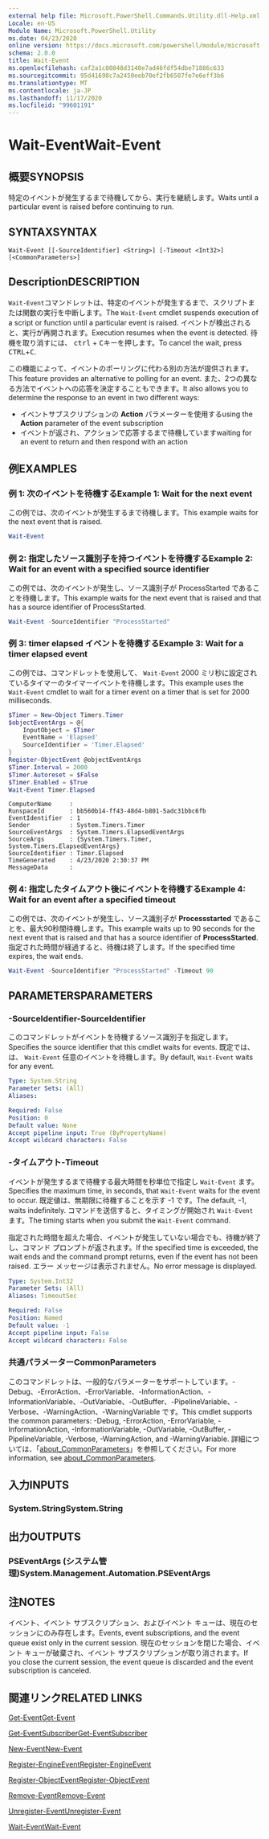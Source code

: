 ```yaml
---
external help file: Microsoft.PowerShell.Commands.Utility.dll-Help.xml
Locale: en-US
Module Name: Microsoft.PowerShell.Utility
ms.date: 04/23/2020
online version: https://docs.microsoft.com/powershell/module/microsoft.powershell.utility/wait-event?view=powershell-7.2&WT.mc_id=ps-gethelp
schema: 2.0.0
title: Wait-Event
ms.openlocfilehash: caf2a1c80848d3140e7ad46fdf54dbe71886c633
ms.sourcegitcommit: 95d41698c7a2450eeb70ef2fb6507fe7e6eff3b6
ms.translationtype: MT
ms.contentlocale: ja-JP
ms.lasthandoff: 11/17/2020
ms.locfileid: "99601191"
---
```

# <span data-ttu-id="f8175-102">Wait-Event</span><span class="sxs-lookup"><span data-stu-id="f8175-102">Wait-Event</span></span>

## <span data-ttu-id="f8175-103">概要</span><span class="sxs-lookup"><span data-stu-id="f8175-103">SYNOPSIS</span></span>
<span data-ttu-id="f8175-104">特定のイベントが発生するまで待機してから、実行を継続します。</span><span class="sxs-lookup"><span data-stu-id="f8175-104">Waits until a particular event is raised before continuing to run.</span></span>

## <span data-ttu-id="f8175-105">SYNTAX</span><span class="sxs-lookup"><span data-stu-id="f8175-105">SYNTAX</span></span>

```
Wait-Event [[-SourceIdentifier] <String>] [-Timeout <Int32>] [<CommonParameters>]
```

## <span data-ttu-id="f8175-106">Description</span><span class="sxs-lookup"><span data-stu-id="f8175-106">DESCRIPTION</span></span>

<span data-ttu-id="f8175-107">`Wait-Event`コマンドレットは、特定のイベントが発生するまで、スクリプトまたは関数の実行を中断します。</span><span class="sxs-lookup"><span data-stu-id="f8175-107">The `Wait-Event` cmdlet suspends execution of a script or function until a particular event is raised.</span></span> <span data-ttu-id="f8175-108">イベントが検出されると、実行が再開されます。</span><span class="sxs-lookup"><span data-stu-id="f8175-108">Execution resumes when the event is detected.</span></span> <span data-ttu-id="f8175-109">待機を取り消すには、 <kbd>ctrl</kbd> + <kbd>C</kbd>キーを押します。</span><span class="sxs-lookup"><span data-stu-id="f8175-109">To cancel the wait, press <kbd>CTRL</kbd>+<kbd>C</kbd>.</span></span>

<span data-ttu-id="f8175-110">この機能によって、イベントのポーリングに代わる別の方法が提供されます。</span><span class="sxs-lookup"><span data-stu-id="f8175-110">This feature provides an alternative to polling for an event.</span></span> <span data-ttu-id="f8175-111">また、2つの異なる方法でイベントへの応答を決定することもできます。</span><span class="sxs-lookup"><span data-stu-id="f8175-111">It also allows you to determine the response to an event in two different ways:</span></span>

- <span data-ttu-id="f8175-112">イベントサブスクリプションの **Action** パラメーターを使用する</span><span class="sxs-lookup"><span data-stu-id="f8175-112">using the **Action** parameter of the event subscription</span></span>
- <span data-ttu-id="f8175-113">イベントが返され、アクションで応答するまで待機しています</span><span class="sxs-lookup"><span data-stu-id="f8175-113">waiting for an event to return and then respond with an action</span></span>

## <span data-ttu-id="f8175-114">例</span><span class="sxs-lookup"><span data-stu-id="f8175-114">EXAMPLES</span></span>

### <span data-ttu-id="f8175-115">例 1: 次のイベントを待機する</span><span class="sxs-lookup"><span data-stu-id="f8175-115">Example 1: Wait for the next event</span></span>

<span data-ttu-id="f8175-116">この例では、次のイベントが発生するまで待機します。</span><span class="sxs-lookup"><span data-stu-id="f8175-116">This example waits for the next event that is raised.</span></span>

```powershell
Wait-Event
```

### <span data-ttu-id="f8175-117">例 2: 指定したソース識別子を持つイベントを待機する</span><span class="sxs-lookup"><span data-stu-id="f8175-117">Example 2: Wait for an event with a specified source identifier</span></span>

<span data-ttu-id="f8175-118">この例では、次のイベントが発生し、ソース識別子が ProcessStarted であることを待機します。</span><span class="sxs-lookup"><span data-stu-id="f8175-118">This example waits for the next event that is raised and that has a source identifier of ProcessStarted.</span></span>

```powershell
Wait-Event -SourceIdentifier "ProcessStarted"
```

### <span data-ttu-id="f8175-119">例 3: timer elapsed イベントを待機する</span><span class="sxs-lookup"><span data-stu-id="f8175-119">Example 3: Wait for a timer elapsed event</span></span>

<span data-ttu-id="f8175-120">この例では、コマンドレットを使用して、 `Wait-Event` 2000 ミリ秒に設定されているタイマーのタイマーイベントを待機します。</span><span class="sxs-lookup"><span data-stu-id="f8175-120">This example uses the `Wait-Event` cmdlet to wait for a timer event on a timer that is set for 2000 milliseconds.</span></span>

```powershell
$Timer = New-Object Timers.Timer
$objectEventArgs = @{
    InputObject = $Timer
    EventName = 'Elapsed'
    SourceIdentifier = 'Timer.Elapsed'
}
Register-ObjectEvent @objectEventArgs
$Timer.Interval = 2000
$Timer.Autoreset = $False
$Timer.Enabled = $True
Wait-Event Timer.Elapsed
```

```Output
ComputerName     :
RunspaceId       : bb560b14-ff43-48d4-b801-5adc31bbc6fb
EventIdentifier  : 1
Sender           : System.Timers.Timer
SourceEventArgs  : System.Timers.ElapsedEventArgs
SourceArgs       : {System.Timers.Timer, System.Timers.ElapsedEventArgs}
SourceIdentifier : Timer.Elapsed
TimeGenerated    : 4/23/2020 2:30:37 PM
MessageData      :
```

### <span data-ttu-id="f8175-121">例 4: 指定したタイムアウト後にイベントを待機する</span><span class="sxs-lookup"><span data-stu-id="f8175-121">Example 4: Wait for an event after a specified timeout</span></span>

<span data-ttu-id="f8175-122">この例では、次のイベントが発生し、ソース識別子が **Processstarted** であることを、最大90秒間待機します。</span><span class="sxs-lookup"><span data-stu-id="f8175-122">This example waits up to 90 seconds for the next event that is raised and that has a source identifier of **ProcessStarted**.</span></span> <span data-ttu-id="f8175-123">指定された時間が経過すると、待機は終了します。</span><span class="sxs-lookup"><span data-stu-id="f8175-123">If the specified time expires, the wait ends.</span></span>

```powershell
Wait-Event -SourceIdentifier "ProcessStarted" -Timeout 90
```

## <span data-ttu-id="f8175-124">PARAMETERS</span><span class="sxs-lookup"><span data-stu-id="f8175-124">PARAMETERS</span></span>

### <span data-ttu-id="f8175-125">-SourceIdentifier</span><span class="sxs-lookup"><span data-stu-id="f8175-125">-SourceIdentifier</span></span>

<span data-ttu-id="f8175-126">このコマンドレットがイベントを待機するソース識別子を指定します。</span><span class="sxs-lookup"><span data-stu-id="f8175-126">Specifies the source identifier that this cmdlet waits for events.</span></span>
<span data-ttu-id="f8175-127">既定では、は、 `Wait-Event` 任意のイベントを待機します。</span><span class="sxs-lookup"><span data-stu-id="f8175-127">By default, `Wait-Event` waits for any event.</span></span>

```yaml
Type: System.String
Parameter Sets: (All)
Aliases:

Required: False
Position: 0
Default value: None
Accept pipeline input: True (ByPropertyName)
Accept wildcard characters: False
```

### <span data-ttu-id="f8175-128">-タイムアウト</span><span class="sxs-lookup"><span data-stu-id="f8175-128">-Timeout</span></span>

<span data-ttu-id="f8175-129">イベントが発生するまで待機する最大時間を秒単位で指定し `Wait-Event` ます。</span><span class="sxs-lookup"><span data-stu-id="f8175-129">Specifies the maximum time, in seconds, that `Wait-Event` waits for the event to occur.</span></span> <span data-ttu-id="f8175-130">既定値は、無期限に待機することを示す -1 です。</span><span class="sxs-lookup"><span data-stu-id="f8175-130">The default, -1, waits indefinitely.</span></span> <span data-ttu-id="f8175-131">コマンドを送信すると、タイミングが開始され `Wait-Event` ます。</span><span class="sxs-lookup"><span data-stu-id="f8175-131">The timing starts when you submit the `Wait-Event` command.</span></span>

<span data-ttu-id="f8175-132">指定された時間を超えた場合、イベントが発生していない場合でも、待機が終了し、コマンド プロンプトが返されます。</span><span class="sxs-lookup"><span data-stu-id="f8175-132">If the specified time is exceeded, the wait ends and the command prompt returns, even if the event has not been raised.</span></span> <span data-ttu-id="f8175-133">エラー メッセージは表示されません。</span><span class="sxs-lookup"><span data-stu-id="f8175-133">No error message is displayed.</span></span>

```yaml
Type: System.Int32
Parameter Sets: (All)
Aliases: TimeoutSec

Required: False
Position: Named
Default value: -1
Accept pipeline input: False
Accept wildcard characters: False
```

### <span data-ttu-id="f8175-134">共通パラメーター</span><span class="sxs-lookup"><span data-stu-id="f8175-134">CommonParameters</span></span>

<span data-ttu-id="f8175-135">このコマンドレットは、一般的なパラメーターをサポートしています。-Debug、-ErrorAction、-ErrorVariable、-InformationAction、-InformationVariable、-OutVariable、-OutBuffer、-PipelineVariable、-Verbose、-WarningAction、-WarningVariable です。</span><span class="sxs-lookup"><span data-stu-id="f8175-135">This cmdlet supports the common parameters: -Debug, -ErrorAction, -ErrorVariable, -InformationAction, -InformationVariable, -OutVariable, -OutBuffer, -PipelineVariable, -Verbose, -WarningAction, and -WarningVariable.</span></span> <span data-ttu-id="f8175-136">詳細については、「[about_CommonParameters](https://go.microsoft.com/fwlink/?LinkID=113216)」を参照してください。</span><span class="sxs-lookup"><span data-stu-id="f8175-136">For more information, see [about_CommonParameters](https://go.microsoft.com/fwlink/?LinkID=113216).</span></span>

## <span data-ttu-id="f8175-137">入力</span><span class="sxs-lookup"><span data-stu-id="f8175-137">INPUTS</span></span>

### <span data-ttu-id="f8175-138">System.String</span><span class="sxs-lookup"><span data-stu-id="f8175-138">System.String</span></span>

## <span data-ttu-id="f8175-139">出力</span><span class="sxs-lookup"><span data-stu-id="f8175-139">OUTPUTS</span></span>

### <span data-ttu-id="f8175-140">PSEventArgs (システム管理)</span><span class="sxs-lookup"><span data-stu-id="f8175-140">System.Management.Automation.PSEventArgs</span></span>

## <span data-ttu-id="f8175-141">注</span><span class="sxs-lookup"><span data-stu-id="f8175-141">NOTES</span></span>

<span data-ttu-id="f8175-142">イベント、イベント サブスクリプション、およびイベント キューは、現在のセッションにのみ存在します。</span><span class="sxs-lookup"><span data-stu-id="f8175-142">Events, event subscriptions, and the event queue exist only in the current session.</span></span> <span data-ttu-id="f8175-143">現在のセッションを閉じた場合、イベント キューが破棄され、イベント サブスクリプションが取り消されます。</span><span class="sxs-lookup"><span data-stu-id="f8175-143">If you close the current session, the event queue is discarded and the event subscription is canceled.</span></span>

## <span data-ttu-id="f8175-144">関連リンク</span><span class="sxs-lookup"><span data-stu-id="f8175-144">RELATED LINKS</span></span>

[<span data-ttu-id="f8175-145">Get-Event</span><span class="sxs-lookup"><span data-stu-id="f8175-145">Get-Event</span></span>](Get-Event.md)

[<span data-ttu-id="f8175-146">Get-EventSubscriber</span><span class="sxs-lookup"><span data-stu-id="f8175-146">Get-EventSubscriber</span></span>](Get-EventSubscriber.md)

[<span data-ttu-id="f8175-147">New-Event</span><span class="sxs-lookup"><span data-stu-id="f8175-147">New-Event</span></span>](New-Event.md)

[<span data-ttu-id="f8175-148">Register-EngineEvent</span><span class="sxs-lookup"><span data-stu-id="f8175-148">Register-EngineEvent</span></span>](Register-EngineEvent.md)

[<span data-ttu-id="f8175-149">Register-ObjectEvent</span><span class="sxs-lookup"><span data-stu-id="f8175-149">Register-ObjectEvent</span></span>](Register-ObjectEvent.md)

[<span data-ttu-id="f8175-150">Remove-Event</span><span class="sxs-lookup"><span data-stu-id="f8175-150">Remove-Event</span></span>](Remove-Event.md)

[<span data-ttu-id="f8175-151">Unregister-Event</span><span class="sxs-lookup"><span data-stu-id="f8175-151">Unregister-Event</span></span>](Unregister-Event.md)

[<span data-ttu-id="f8175-152">Wait-Event</span><span class="sxs-lookup"><span data-stu-id="f8175-152">Wait-Event</span></span>](Wait-Event.md)

